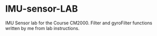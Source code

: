 # IMU-sensor-LAB
IMU Sensor lab for the Course CM2000. Filter and gyroFilter functions written by me from lab instructions.
